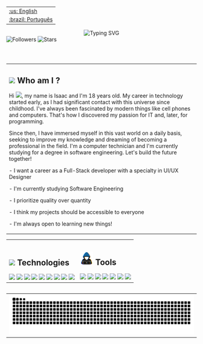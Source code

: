 <table align="right">
 	<tr>
		<td>
			<a href="https://github.com/DevSaLLein/DevSaLLein/blob/main/README.md">:us: English</a>
		</td>
	</tr>
 	<tr>
		<td>
			<a href="https://github.com/DevSaLLein/DevSaLLein/blob/main/README-BR.md">:brazil: Português</a>
		</td>
	</tr>
</table>
<h2></h2>
<header> 
	<div>
		<img src="https://readme-typing-svg.herokuapp.com?font=Poppins&weight=500&size=55&duration=3000&pause=700&color=fff&center=true&vCenter=true&random=false&width=1000&height=85&lines=Hello%2C+Dev_;Be+Welcome+%3A%29_" alt="Typing SVG"/>
	</div>
	<section align='left'>
		<img src="https://komarev.com/ghpvc/?username=devsallein&label=Profile%20views&color=ff33ff&style=flat" alt="Followers" />
		<img src="https://img.shields.io/github/stars/DevSaLLein?affiliations=OWNER%2CCOLLABORATOR&color=ff33ff&style=flat" alt="Stars"/>
	</section>	 
</header>
<main>
	<table>
		<tr> 
			<td>
				<h2><img src="https://user-images.githubusercontent.com/74038190/218265814-3084a4ba-809c-4135-afc0-8685d0f634b3.gif" width="50px"/> Who am I ? </h2>
				<p>
					
Hi <img src="https://raw.githubusercontent.com/kaueMarques/kaueMarques/master/hi.gif" height="20px">, my name is Isaac and I'm 18 years old. My career in technology started early, as I had significant contact with this universe since childhood. I've always been fascinated by modern things like cell phones and computers. That's how I discovered my passion for IT and, later, for programming.

Since then, I have immersed myself in this vast world on a daily basis, seeking to improve my knowledge and dreaming of becoming a professional in the field. I'm a computer technician and I'm currently studying for a degree in software engineering. Let's build the future together!
				</p>
				<p>- I want a career as a Full-Stack developer with a specialty in UI/UX Designer </p>
				<p>- I'm currently studying Software Engineering </p>
    				<p>- I prioritize quality over quantity </p>
    				<p>- I think my projects should be accessible to everyone </p>
				<p>- I'm always open to learning new things!</p>
			</td>
		</tr>
	</table>
 	<table>
  	<tr>
			<td>	
				<h2> <img src="https://user-images.githubusercontent.com/74038190/216655813-c9147cb2-cfee-4955-b591-52cac08f1f60.gif" width="35px"/> Technologies </h2>
				<img src="https://img.shields.io/badge/react-blue.svg?style=for-the-badge&logo=react&logoColor=white"/>
    				<img src="https://img.shields.io/badge/Next.js-black?style=for-the-badge&logo=next.js&logoColor=white"/>
    				<img src="https://img.shields.io/badge/tailwind-blue.svg?style=for-the-badge&logo=tailwindcss&logoColor=white"/>
				<img src="https://img.shields.io/badge/sass-hotpink.svg?style=for-the-badge&logo=sass&logoColor=white"/>
				<img src="https://img.shields.io/badge/TypeScript-blue?style=for-the-badge&logo=typescript&logoColor=white" />
				<img src="https://img.shields.io/badge/spring-green?style=for-the-badge&logo=spring&logoColor=white" />
				<img src="https://img.shields.io/badge/.NET-purple?style=for-the-badge&logo=dotnet&logoColor=white"/> 
				<img src="https://img.shields.io/badge/-mysql-orange?style=for-the-badge&logo=mysql&logoColor=white"/>
				<img src="https://img.shields.io/badge/Postgresql-blue?style=for-the-badge&logo=postgresql&logoColor=white" />
			</td>
   			<td>
   				<h2>
       					<img src = "https://github.com/0xAbdulKhalid/0xAbdulKhalid/raw/main/assets/mdImages/about_me.gif" width="35px"> Tools
	    			</h2>
				<img src="https://img.shields.io/badge/Canva-blue?style=for-the-badge&logo=canva&logoColor=white">
				<img src="https://img.shields.io/badge/-GitHub-black?style=for-the-badge&logo=github&logoColor=white"/>
				<img src="https://img.shields.io/badge/-Git-red?style=for-the-badge&logo=git&&logoColor=white"/>
    				<img src="https://img.shields.io/badge/figma-blue?style=for-the-badge&logo=figma&logoColor=white"/>
    				<img src="https://img.shields.io/badge/-postman-red?style=for-the-badge&logo=postman&&logoColor=white"/>
				<img src="https://img.shields.io/badge/-swagger-green?style=for-the-badge&logo=swagger&&logoColor=white"/>
    				<img src="https://img.shields.io/badge/-docker-blue?style=for-the-badge&logo=docker&&logoColor=white"/>
      			</td>
		</tr>
  	<table/>
	<table align='center'>
  		<tr>
                	<td>
                        	<img src="https://github.com/DevSaLLein/DevSaLLein/blob/output/github-contribution-grid-snake-dark.svg" width="100%" >
                        </td>
                </tr>
	</table>
</main>	

 <!--

ondas
<footer>
	<img width='100%' src="https://capsule-render.vercel.app/api?type=waving&height=90&color=gradient&reversal=false&section=footer&textBg=false&fontAlign=0&fontAlignY=0&descAlign=0&descAlignY=0"/>
</footer>


	template
 <p align="center">
  <a href="#-tecnologias">Tecnologias</a>&nbsp;&nbsp;&nbsp;|&nbsp;&nbsp;&nbsp;
  <a href="#-projeto">Projeto</a>&nbsp;&nbsp;&nbsp;|&nbsp;&nbsp;&nbsp;
  <a href="#-layout">Layout</a>&nbsp;&nbsp;&nbsp;|&nbsp;&nbsp;&nbsp;
  <a href="#memo-licença">Licença</a>
</p>

	<blockquote>

 <img src="https://user-images.githubusercontent.com/74038190/216655813-c9147cb2-cfee-4955-b591-52cac08f1f60.gif" width="30px"/>
 <img src="https://media2.giphy.com/media/QssGEmpkyEOhBCb7e1/giphy.gif?cid=ecf05e47a0n3gi1bfqntqmob8g9aid1oyj2wr3ds3mg700bl&rid=giphy.gif" width ="25px">
 <img src="https://emojis.slackmojis.com/emojis/images/1531849430/4246/blob-sunglasses.gif?1531849430" width="24px"/>

 	README - Concluido

  	<img src="https://img.shields.io/badge/%20STATUS%20-%20CONCLU%C3%8DDO%20%20%20%20-44CC1?style=flat-square"/>
   

<img src="https://raw.githubusercontent.com/Tarikul-Islam-Anik/Animated-Fluent-Emojis/master/Emojis/People%20with%20professions/Man%20Technologist%20Light%20Skin%20Tone.png" alt="Man Technologist Light Skin Tone" width="25" height="25" />

 		GRAFICOS 
		<img height="200px" src="https://github-readme-stats.vercel.app/api/top-langs/?username=DevSaLLein&layout=compact&hide_border=true&theme=dracula"/>  
  			<img height="200px" src="https://github-readme-streak-stats.herokuapp.com/?user=DevSaLLein&layout=compact&hide_border=true&&theme=dracula"/>
		<img height="100%" src="https://github-readme-stats.vercel.app/api?username=DevSaLLein&layout=compact&hide_border=true&hide_title=true&theme=dracula"/> 


  [<img src="https://hermes.dio.me/tracks/0cb208b8-6bf4-454b-9b12-9e9418ad0356.png" height="150px">](https://www.dio.me/bootcamp/bootcamp-nexa-fundamentos-de-ia-generativa-e-claude-3)


Bootcamps 				
<h2>
    <img src="https://raw.githubusercontent.com/Tarikul-Islam-Anik/Animated-Fluent-Emojis/master/Emojis/Smilies/Hundred%20Points.png" alt="Hundred Points" width="35" height="35" />
    					Bootcamps & Badges
	 			</h2>
    				[<img src="https://hermes.dio.me/tracks/1fd7a7da-ba42-417c-a4de-2f0c2f0622b6.png" height="200px"/>](https://www.dio.me/bootcamp/coding-future-avanade-net-developer)
    				[<img src="https://hermes.dio.me/tracks/be43294e-4b68-43b0-9f03-d4221f293c45.png" height="190px">]()



-->
